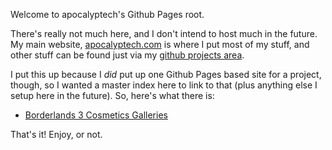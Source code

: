 Welcome to apocalyptech's Github Pages root.

There's really not much here, and I don't intend to host much in the future.
My main website, [apocalyptech.com](https://apocalyptech.com) is where I
put most of my stuff, and other stuff can be found just via my
[github projects area](https://github.com/apocalyptech).

I put this up because I *did* put up one Github Pages based site for a
project, though, so I wanted a master index here to link to that (plus
anything else I setup here in the future).  So, here's what there is:

* [Borderlands 3 Cosmetics Galleries](/bl3cosmetics/)

That's it!  Enjoy, or not.

